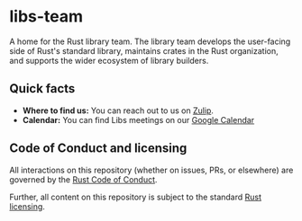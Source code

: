 # libs-team

A home for the Rust library team. The library team develops the user-facing side
of Rust's standard library, maintains crates in the Rust organization, and
supports the wider ecosystem of library builders.

## Quick facts

- **Where to find us:** You can reach out to us on [Zulip](https://rust-lang.zulipchat.com).
- **Calendar:** You can find Libs meetings on our [Google Calendar](https://calendar.google.com/calendar?cid=OWt1dThldnE0ZWg2dWFjbTI2MmswcGhyaThAZ3JvdXAuY2FsZW5kYXIuZ29vZ2xlLmNvbQ)

## Code of Conduct and licensing

All interactions on this repository (whether on issues, PRs, or
elsewhere) are governed by the [Rust Code of
Conduct](CODE_OF_CONDUCT.md).

Further, all content on this repository is subject to the standard
[Rust](LICENSE-MIT) [licensing](LICENSE-APACHE).
